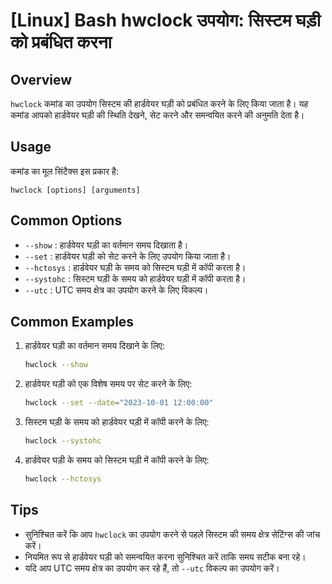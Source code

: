 # [Linux] Bash hwclock उपयोग: सिस्टम घड़ी को प्रबंधित करना

## Overview
`hwclock` कमांड का उपयोग सिस्टम की हार्डवेयर घड़ी को प्रबंधित करने के लिए किया जाता है। यह कमांड आपको हार्डवेयर घड़ी की स्थिति देखने, सेट करने और समन्वयित करने की अनुमति देता है।

## Usage
कमांड का मूल सिंटैक्स इस प्रकार है:
```
hwclock [options] [arguments]
```

## Common Options
- `--show` : हार्डवेयर घड़ी का वर्तमान समय दिखाता है।
- `--set` : हार्डवेयर घड़ी को सेट करने के लिए उपयोग किया जाता है।
- `--hctosys` : हार्डवेयर घड़ी के समय को सिस्टम घड़ी में कॉपी करता है।
- `--systohc` : सिस्टम घड़ी के समय को हार्डवेयर घड़ी में कॉपी करता है।
- `--utc` : UTC समय क्षेत्र का उपयोग करने के लिए विकल्प।

## Common Examples
1. हार्डवेयर घड़ी का वर्तमान समय दिखाने के लिए:
   ```bash
   hwclock --show
   ```

2. हार्डवेयर घड़ी को एक विशेष समय पर सेट करने के लिए:
   ```bash
   hwclock --set --date="2023-10-01 12:00:00"
   ```

3. सिस्टम घड़ी के समय को हार्डवेयर घड़ी में कॉपी करने के लिए:
   ```bash
   hwclock --systohc
   ```

4. हार्डवेयर घड़ी के समय को सिस्टम घड़ी में कॉपी करने के लिए:
   ```bash
   hwclock --hctosys
   ```

## Tips
- सुनिश्चित करें कि आप `hwclock` का उपयोग करने से पहले सिस्टम की समय क्षेत्र सेटिंग्स की जांच करें।
- नियमित रूप से हार्डवेयर घड़ी को समन्वयित करना सुनिश्चित करें ताकि समय सटीक बना रहे।
- यदि आप UTC समय क्षेत्र का उपयोग कर रहे हैं, तो `--utc` विकल्प का उपयोग करें।
